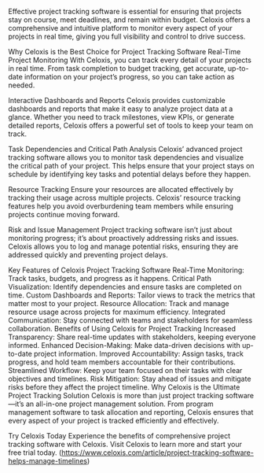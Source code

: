 Effective project tracking software is essential for ensuring that projects stay on course, meet deadlines, and remain within budget. Celoxis offers a comprehensive and intuitive platform to monitor every aspect of your projects in real time, giving you full visibility and control to drive success.

Why Celoxis is the Best Choice for Project Tracking Software
Real-Time Project Monitoring
With Celoxis, you can track every detail of your projects in real time. From task completion to budget tracking, get accurate, up-to-date information on your project’s progress, so you can take action as needed.

Interactive Dashboards and Reports
Celoxis provides customizable dashboards and reports that make it easy to analyze project data at a glance. Whether you need to track milestones, view KPIs, or generate detailed reports, Celoxis offers a powerful set of tools to keep your team on track.

Task Dependencies and Critical Path Analysis
Celoxis’ advanced project tracking software allows you to monitor task dependencies and visualize the critical path of your project. This helps ensure that your project stays on schedule by identifying key tasks and potential delays before they happen.

Resource Tracking
Ensure your resources are allocated effectively by tracking their usage across multiple projects. Celoxis’ resource tracking features help you avoid overburdening team members while ensuring projects continue moving forward.

Risk and Issue Management
Project tracking software isn’t just about monitoring progress; it’s about proactively addressing risks and issues. Celoxis allows you to log and manage potential risks, ensuring they are addressed quickly and preventing project delays.

Key Features of Celoxis Project Tracking Software 
Real-Time Monitoring: Track tasks, budgets, and progress as it happens.
Critical Path Visualization: Identify dependencies and ensure tasks are completed on time.
Custom Dashboards and Reports: Tailor views to track the metrics that matter most to your project.
Resource Allocation: Track and manage resource usage across projects for maximum efficiency.
Integrated Communication: Stay connected with teams and stakeholders for seamless collaboration.
Benefits of Using Celoxis for Project Tracking
Increased Transparency: Share real-time updates with stakeholders, keeping everyone informed.
Enhanced Decision-Making: Make data-driven decisions with up-to-date project information.
Improved Accountability: Assign tasks, track progress, and hold team members accountable for their contributions.
Streamlined Workflow: Keep your team focused on their tasks with clear objectives and timelines.
Risk Mitigation: Stay ahead of issues and mitigate risks before they affect the project timeline.
Why Celoxis is the Ultimate Project Tracking Solution
Celoxis is more than just project tracking software—it’s an all-in-one project management solution. From program management software to task allocation and reporting, Celoxis ensures that every aspect of your project is tracked efficiently and effectively.

Try Celoxis Today
Experience the benefits of comprehensive project tracking software with Celoxis. Visit Celoxis to learn more and start your free trial today.
(https://www.celoxis.com/article/project-tracking-software-helps-manage-timelines)
